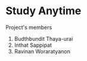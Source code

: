 ﻿# Study Anytime
Project's members
  1. Budthbundit Thaya-urai
  2. Inthat Sappipat
  3. Ravinan Woraratyanon
